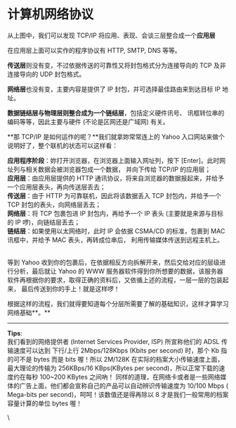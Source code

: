 # 计算机网络协议

从上图中，我们可以发现 TCP/IP 将应用、表现、会谈三层整合成一个**应用层**

在应用层上面可以实作的程序协议有 HTTP, SMTP, DNS 等等。&#x20;

**传送层**则没有变，不过依据传送的可靠性又将封包格式分为连接导向的 TCP 及非连接导向的 UDP 封包格式。

**网络层**也没有变，主要内容是提供了 IP 封包，并可选择最佳路由来到达目标 IP 地址。

**数据链结层与物理层则整合成为一个链结层**，包括定义硬件讯号、 讯框转位串的编码等等，因此主要与硬件 (不论是区网还是广域网) 有关。

**那 TCP/IP 是如何运作的呢？**我们就拿妳常常连上的 Yahoo 入口网站来做个说明好了，整个联机的状态可以这样看：

**应用程序阶段**：妳打开浏览器，在浏览器上面输入网址列，按下 \[Enter]。此时网址列与相关数据会被浏览器包成一个数据， 并向下传给 TCP/IP 的应用层；\
**应用层**：由应用层提供的 HTTP 通讯协议，将来自浏览器的数据报起来，并给予一个应用层表头，再向传送层丢去；\
**传送层**：由于 HTTP 为可靠联机，因此将该数据丢入 TCP 封包内，并给予一个 TCP 封包的表头，向网络层丢去；\
**网络层**：将 TCP 包裹包进 IP 封包内，再给予一个 IP 表头 (主要就是来源与目标的 IP 啰)，向链结层丢去；\
**链结层**：如果使用以太网络时，此时 IP 会依据 CSMA/CD 的标准，包裹到 MAC 讯框中，并给予 MAC 表头，再转成位串后， 利用传输媒体传送到远程主机上。

\
等到 Yahoo 收到你的包裹后，在依据相反方向拆解开来，然后交给对应的层级进行分析，最后就让 Yahoo 的 WWW 服务器软件得到你所想要的数据，该服务器软件再根据你的要求，取得正确的资料后，又依循上述的流程，一层一层的包装起来， 最后传送到你的手上！就是这样啰！

根据这样的流程，我们就得要知道每个分层所需要了解的基础知识，这样才算学习网络基础**。**

***

**Tips**:\
我们看到的网络提供者 (Internet Services Provider, ISP) 所宣称他们的 ADSL 传输速度可以达到 下行/上行 2Mbps/128Kbps (Kbits per second) 时，那个 Kb 指的可不是 bytes 而是 bits 喔！所以 2M/128K 在实际的档案大小传输速度上面，最大理论的传输为 256KBps/16 KBps(KBytes per second)，所以正常下载的速度约在每秒 100\~200 KBytes 之间吶！ 同样的道理，在网络卡或者是一些网络媒体的广告上面，他们都会宣称自己的产品可以自动辨识传输速度为 10/100 Mbps ( Mega-bits per second)，呵呵！该数值还是得再除以 8 才是我们一般常用的档案容量计算的单位 bytes 喔！

\
